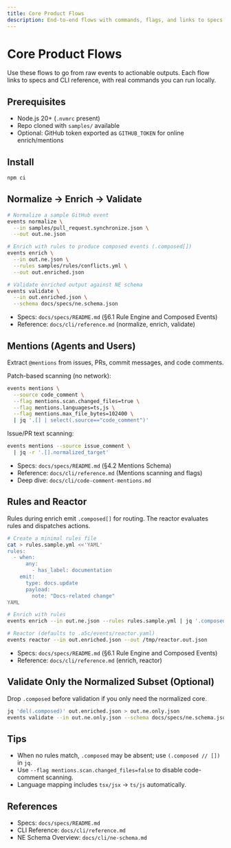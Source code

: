 ```yaml
---
title: Core Product Flows
description: End-to-end flows with commands, flags, and links to specs.
---
```


# Core Product Flows

Use these flows to go from raw events to actionable outputs. Each flow links to specs and CLI reference, with real commands you can run locally.

## Prerequisites
- Node.js 20+ (`.nvmrc` present)
- Repo cloned with `samples/` available
- Optional: GitHub token exported as `GITHUB_TOKEN` for online enrich/mentions

## Install
```bash
npm ci
```

## Normalize → Enrich → Validate
```bash
# Normalize a sample GitHub event
events normalize \
  --in samples/pull_request.synchronize.json \
  --out out.ne.json

# Enrich with rules to produce composed events (.composed[])
events enrich \
  --in out.ne.json \
  --rules samples/rules/conflicts.yml \
  --out out.enriched.json

# Validate enriched output against NE schema
events validate \
  --in out.enriched.json \
  --schema docs/specs/ne.schema.json
```
- Specs: `docs/specs/README.md` (§6.1 Rule Engine and Composed Events)
- Reference: `docs/cli/reference.md` (normalize, enrich, validate)

## Mentions (Agents and Users)
Extract `@mentions` from issues, PRs, commit messages, and code comments.

Patch-based scanning (no network):
```bash
events mentions \
  --source code_comment \
  --flag mentions.scan.changed_files=true \
  --flag mentions.languages=ts,js \
  --flag mentions.max_file_bytes=102400 \
  | jq '.[] | select(.source=="code_comment")'
```

Issue/PR text scanning:
```bash
events mentions --source issue_comment \
  | jq -r '.[].normalized_target'
```
- Specs: `docs/specs/README.md` (§4.2 Mentions Schema)
- Reference: `docs/cli/reference.md` (Mentions scanning and flags)
- Deep dive: `docs/cli/code-comment-mentions.md`

## Rules and Reactor
Rules during enrich emit `.composed[]` for routing. The reactor evaluates rules and dispatches actions.

```bash
# Create a minimal rules file
cat > rules.sample.yml <<'YAML'
rules:
  - when:
      any:
        - has_label: documentation
    emit:
      type: docs.update
      payload:
        note: "Docs-related change"
YAML

# Enrich with rules
events enrich --in out.ne.json --rules rules.sample.yml | jq '.composed // []'

# Reactor (defaults to .a5c/events/reactor.yaml)
events reactor --in out.enriched.json --out /tmp/reactor.out.json
```
- Specs: `docs/specs/README.md` (§6.1 Rule Engine and Composed Events)
- Reference: `docs/cli/reference.md` (enrich, reactor)

## Validate Only the Normalized Subset (Optional)
Drop `.composed` before validation if you only need the normalized core.
```bash
jq 'del(.composed)' out.enriched.json > out.ne.only.json
events validate --in out.ne.only.json --schema docs/specs/ne.schema.json
```

## Tips
- When no rules match, `.composed` may be absent; use `(.composed // [])` in `jq`.
- Use `--flag mentions.scan.changed_files=false` to disable code-comment scanning.
- Language mapping includes `tsx/jsx` → `ts/js` automatically.

## References
- Specs: `docs/specs/README.md`
- CLI Reference: `docs/cli/reference.md`
- NE Schema Overview: `docs/cli/ne-schema.md`
